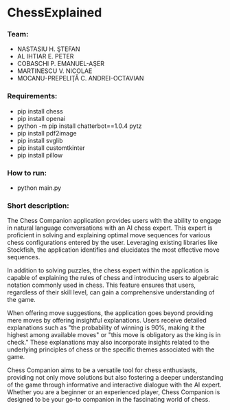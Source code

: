 # ChessExplained

### Team:
- NASTASIU H. ŞTEFAN 
- AL IHTIAR E. PETER
- COBASCHI P. EMANUEL-AŞER
- MARTINESCU V. NICOLAE
- MOCANU-PREPELIŢĂ C. ANDREI-OCTAVIAN


### Requirements:
- pip install chess
- pip install openai
- python -m pip install chatterbot==1.0.4 pytz
- pip install pdf2image
- pip install svglib
- pip install customtkinter
- pip install pillow

### How to run:
- python main.py

### Short description:
The Chess Companion application provides users with the ability to engage in natural language conversations with an AI chess expert. This expert is proficient in solving and explaining optimal move sequences for various chess configurations entered by the user. Leveraging existing libraries like Stockfish, the application identifies and elucidates the most effective move sequences.

In addition to solving puzzles, the chess expert within the application is capable of explaining the rules of chess and introducing users to algebraic notation commonly used in chess. This feature ensures that users, regardless of their skill level, can gain a comprehensive understanding of the game.

When offering move suggestions, the application goes beyond providing mere moves by offering insightful explanations. Users receive detailed explanations such as "the probability of winning is 90%, making it the highest among available moves" or "this move is obligatory as the king is in check." These explanations may also incorporate insights related to the underlying principles of chess or the specific themes associated with the game.

Chess Companion aims to be a versatile tool for chess enthusiasts, providing not only move solutions but also fostering a deeper understanding of the game through informative and interactive dialogue with the AI expert. Whether you are a beginner or an experienced player, Chess Companion is designed to be your go-to companion in the fascinating world of chess.